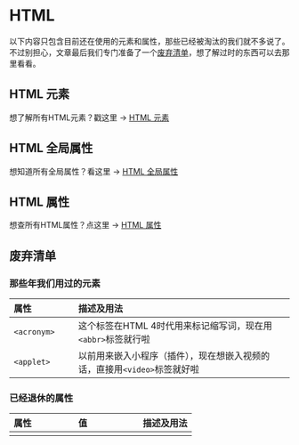 # HTML

以下内容只包含目前还在使用的元素和属性，那些已经被淘汰的我们就不多说了。不过别担心，文章最后我们专门准备了一个[废弃清单](#废弃清单)，想了解过时的东西可以去那里看看。

## HTML 元素

想了解所有HTML元素？戳这里 → [HTML 元素](./element.md)

## HTML 全局属性

想知道所有全局属性？看这里 → [HTML 全局属性](./global-attributes.md)

## HTML 属性

想查所有HTML属性？点这里 → [HTML 属性](./attributes.md)

## 废弃清单

### 那些年我们用过的元素

| <div style="width: 100px">属性</div> | 描述及用法 |
|:-|:-|
| `<acronym>` | 这个标签在HTML 4时代用来标记缩写词，现在用`<abbr>`标签就行啦 |
| `<applet>` | 以前用来嵌入小程序（插件），现在想嵌入视频的话，直接用`<video>`标签就好啦 |

### 已经退休的属性

| <div style="width: 100px">属性</div> | <div style="width: 100px">值</div> | 描述及用法 |
|:-|:-|:-|
||||
